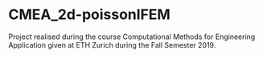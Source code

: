 # CMEA_2d-poissonlFEM
Project realised during the course Computational Methods for Engineering Application given at ETH Zurich during the Fall Semester 2019.
